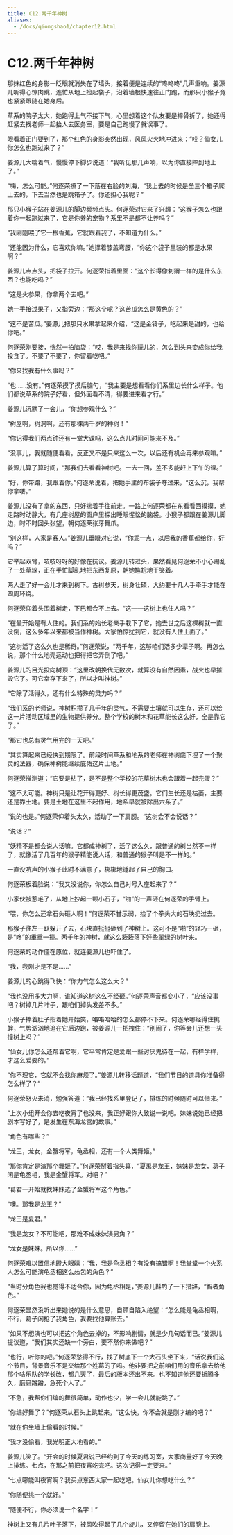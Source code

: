 ```yaml
---
title: C12.两千年神树
aliases:
  - /docs/qiongshao1/chapter12.html
---
```


# C12.两千年神树

那抹红色的身影一眨眼就消失在了墙头，接着便是连续的“咚咚咚”几声重响。姜源儿听得心惊肉跳，连忙从地上捡起袋子，沿着墙根快速往正门跑，而那只小猴子竟也紧紧跟随在她身后。

草系的院子太大，她跑得上气不接下气，心里想着这个队友要是摔骨折了，她还得赶紧去找老师一起抬人去医务室，要是自己跑慢了就误事了。

眼看着正门要到了，那个红色的身影突然出现，风风火火地冲进来：“哎？仙女儿你怎么也跑过来了？”

姜源儿大喘着气，慢慢停下脚步说道：“我听见那几声响，以为你直接摔到地上了。”

“嗨，怎么可能。”何逐荣撩了一下落在右脸的刘海，“我上去的时候是垒三个箱子爬上去的，下去当然也是跳箱子了。你还担心我呢？”

那只小猴子站在姜源儿的脚边频频点头。何逐荣对它来了兴趣：“这猴子怎么也跟着你一起跑过来了，它是你养的宠物？系里不是都不让养吗？”

“我刚刚喂了它一根香蕉，它就跟着我了，不知道为什么。”

“还能因为什么，它喜欢你嘛。”她撑着膝盖弯腰，“你这个袋子里装的都是水果啊？”

姜源儿点点头，把袋子拉开。何逐荣指着里面：“这个长得像刺猬一样的是什么东西？也能吃吗？”

“这是火参果，你拿两个去吧。”

她一手接过果子，又指旁边：“那这个呢？这苦瓜怎么是黄色的？”

“这不是苦瓜。”姜源儿把那只水果拿起来介绍，“这是金铃子，吃起来是甜的，也给你吧。”

何逐荣刚要接，恍然一拍脑袋：“哎，我是来找你玩儿的，怎么到头来变成你给我投食了。不要了不要了，你留着吃吧。”

“你来找我有什么事吗？”

“也......没有。”何逐荣摸了摸后脑勺，“我主要是想看看你们系里边长什么样子。他们都说草系的院子好看，但外面看不清，得要进来看才行。”

姜源儿沉默了一会儿，“你想参观什么？”

“树屋啊，树洞啊，还有那棵两千岁的神树！”

“你记得我们两点钟还有一堂大课吗，这么点儿时间可能来不及。”

“没事儿，我就随便看看。反正又不是只来这么一次，以后还有机会再来参观嘛。”

姜源儿算了算时间，“那我们去看看神树吧。一去一回，差不多能赶上下午的课。”

“好，你带路，我跟着你。”何逐荣说着，把她手里的布袋子夺过来，“这么沉，我帮你拿喽。”

姜源儿没有了拿的东西，只好揣着手往前走。一路上何逐荣都在东看看西摸摸，她走路时动静大，有几座树屋的窗户里探出睡眼惺忪的脑袋。小猴子都跟在姜源儿脚边，时不时回头张望，朝何逐荣张牙舞爪。

“别这样，人家是客人。”姜源儿垂眼对它说，“你乖一点，以后我的香蕉都给你，好吗？”

它举起双臂，吱吱呀呀的好像在抗议。姜源儿转过头，果然看见何逐荣不小心踢乱了一处草垛，正在手忙脚乱地把东西复原，朝她尴尬地干笑着。

两人走了好一会儿才来到树下。古树参天，树身壮硕，大约要十几人手牵手才能在四周环绕。

何逐荣仰着头围着树走，下巴都合不上去。“这——这树上也住人吗？”

“在最开始是有人住的。我们系的始长老亲手栽下了它，她去世之后这棵树就一直没倒，这么多年以来都被当作神树。大家怕惊扰到它，就没有人住上面了。”

“这树活了这么久也是稀奇。”何逐荣说，“两千年，这够咱们活多少辈子啊。再怎么说，那个什么地壳运动也把得把它弄倒了吧。”

姜源儿的目光投向树顶：“这里改朝换代无数次，就算没有自然因素，战火也早摧毁它了。可它幸存下来了，所以才叫神树。”

“它除了活得久，还有什么特殊的灵力吗？”

“我们系的老师说，神树积攒了几千年的灵气，不需要土壤就可以生存，还可以给这一片活动区域里的生物提供养分。整个学校的树木和花草能长这么好，全是靠它了。”

“那它也总有灵气用完的一天吧。”

“其实算起来已经快到期限了。前段时间草系和地系的老师在神树底下埋了一个聚灵的法器，确保神树能继续庇佑这片土地。”

何逐荣推测道：“它要是枯了，是不是整个学校的花草树木也会跟着一起完蛋？”

“这不太可能。神树只是让花开得更好、树长得更茂盛。它们生长还是枯萎，主要还是靠土地。要是土地在这里不起作用，地系早就被除出六系了。”

“说的也是。”何逐荣仰着头太久，活动了一下肩膀。“这树会不会说话？”

“说话？”

“妖精不是都会说人话嘛。它都成神树了，活了这么久，跟普通的树当然不一样了，就像活了几百年的猴子精能说人话，和普通的猴子叫是不一样的。”

一直没吭声的小猴子此时不满意了，梆梆地锤起了自己的胸口。

何逐荣板着脸说：“我又没说你，你怎么自己对号入座起来了？”

小家伙被惹毛了，从地上抄起一颗小石子，“啪”的一声砸在何逐荣的手臂上。

“喂，你怎么还拿石头砸人啊！”何逐荣不甘示弱，捡了个拳头大的石块扔过去。

那猴子往左一跃躲开了去，石块直挺挺砸到了神树上。这可不是“啪”的轻巧一砸，是“咚”的重重一撞。两千年的神树，就这么簌簌落下好些翠绿的树叶来。

何逐荣的动作僵在原位，就连姜源儿也吓住了。

“我，我刚才是不是......”

姜源儿的心跳得飞快：“你力气怎么这么大？”

“我也没用多大力啊，谁知道这树这么不经砸。”何逐荣声音都变小了，“应该没事吧？树掉几片叶子，跟咱们掉头发差不多。”

小猴子捧着肚子指着她开始笑，咯咯哈哈的怎么都停不下来。何逐荣哪经得住挑衅，气势汹汹地追在它后边跑，被姜源儿一把拽住：“别闹了，你等会儿还想一头撞树上吗？”

“仙女儿你怎么还帮着它啊，它平常肯定是爱跟一些讨厌鬼待在一起，有样学样，才这么爱耍的。”

“你不理它，它就不会找你麻烦了。”姜源儿转移话题道，“我们节目的道具你准备得怎么样了？”

何逐荣怒火未消，勉强答道：“我已经找系里登记了，排练的时候随时可以借来。”

“上次小组开会你去吃夜宵了也没来，我正好跟你大致说一说吧。妹妹说她已经把剧本写好了，是发生在东海龙宫的故事。”

“角色有哪些？”

“龙王，龙女，金蟹将军，龟丞相，还有一个人类舞姬。”

“那你肯定是演那个舞姬了。”何逐荣掰着指头算，“夏禹是龙王，妹妹是龙女，葛子闲是龟丞相，我是金蟹将军。对吧？”

“葛君一开始就找妹妹选了金蟹将军这个角色。”

“噢。那我是龙王？”

“龙王是夏君。”

“我是龙女？不可能吧，那难不成妹妹演男角？”

“龙女是妹妹。所以你......”

何逐荣难以置信地瞪大眼睛：“我，我是龟丞相？有没有搞错啊！我堂堂一个火系人怎么可能演龟丞相这么怂包的角色？”

“当时分角色我也觉得不适合你，因为龟丞相是，”姜源儿斟酌了一下措辞，“智者角色。”

何逐荣显然没听出来她说的是什么意思，自顾自陷入绝望：“怎么能是龟丞相啊，不行，葛子闲抢了我角色，我要找他算账去。”

“如果不想演也可以把这个角色去掉的，不影响剧情，就是少几句话而已。”姜源儿提议道，“我们其实还缺一个旁白，要不然你来做吧？”

“也行，听你的吧。”何逐荣愁得不行，找了树底下一个大石头坐下来，“话说我们这个节目，背景音乐不是交给那个姓葛的了吗。他非要把之前咱们用的音乐拿去给他那个啥乐队的学长改，都几天了，最后的版本还出不来。也不知道他还要折腾多久，磨磨蹭蹭，急死个人了。”

“不急，我帮你们编的舞很简单，动作也少，学一会儿就能跳了。”

“你编好舞了？”何逐荣从石头上跳起来，“这么快，你不会就是刚才编的吧？”

“就在你坐墙上偷看的时候。”

“我才没偷看，我光明正大地看的。”

姜源儿笑了。“开会的时候夏君说已经约到了今天的练习室，大家商量好了今天晚上排练。七点，在那之前把夜宵吃完吧。这次记得一定要来。”

“七点哪能叫夜宵啊？我买点东西大家一起吃吧。仙女儿你想吃什么？”

“你随便挑一个就好。”

“随便不行，你必须说一个名字！”

神树上又有几片叶子落下，被风吹得起了几个旋儿，又停留在她们的肩膀上。